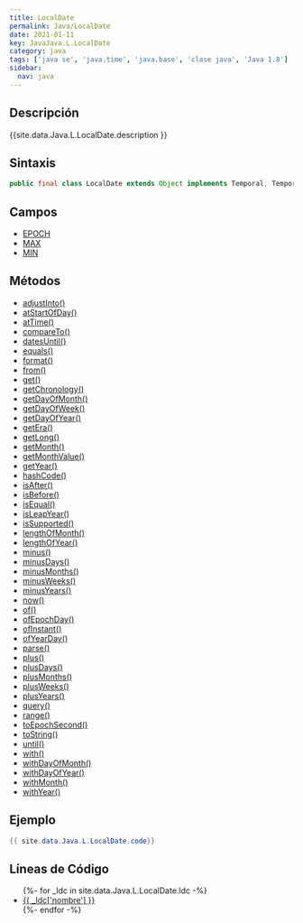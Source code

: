 ```yaml
---
title: LocalDate
permalink: Java/LocalDate
date: 2021-01-11
key: JavaJava.L.LocalDate
category: java
tags: ['java se', 'java.time', 'java.base', 'clase java', 'Java 1.8']
sidebar: 
  nav: java
---
```


## Descripción
{{site.data.Java.L.LocalDate.description }}

## Sintaxis
~~~java
public final class LocalDate extends Object implements Temporal, TemporalAdjuster, ChronoLocalDate, Serializable
~~~

## Campos
* [EPOCH](/Java/LocalDate/EPOCH)
* [MAX](/Java/LocalDate/MAX)
* [MIN](/Java/LocalDate/MIN)

## Métodos
* [adjustInto()](/Java/LocalDate/adjustInto)
* [atStartOfDay()](/Java/LocalDate/atStartOfDay)
* [atTime()](/Java/LocalDate/atTime)
* [compareTo()](/Java/LocalDate/compareTo)
* [datesUntil()](/Java/LocalDate/datesUntil)
* [equals()](/Java/LocalDate/equals)
* [format()](/Java/LocalDate/format)
* [from()](/Java/LocalDate/from)
* [get()](/Java/LocalDate/get)
* [getChronology()](/Java/LocalDate/getChronology)
* [getDayOfMonth()](/Java/LocalDate/getDayOfMonth)
* [getDayOfWeek()](/Java/LocalDate/getDayOfWeek)
* [getDayOfYear()](/Java/LocalDate/getDayOfYear)
* [getEra()](/Java/LocalDate/getEra)
* [getLong()](/Java/LocalDate/getLong)
* [getMonth()](/Java/LocalDate/getMonth)
* [getMonthValue()](/Java/LocalDate/getMonthValue)
* [getYear()](/Java/LocalDate/getYear)
* [hashCode()](/Java/LocalDate/hashCode)
* [isAfter()](/Java/LocalDate/isAfter)
* [isBefore()](/Java/LocalDate/isBefore)
* [isEqual()](/Java/LocalDate/isEqual)
* [isLeapYear()](/Java/LocalDate/isLeapYear)
* [isSupported()](/Java/LocalDate/isSupported)
* [lengthOfMonth()](/Java/LocalDate/lengthOfMonth)
* [lengthOfYear()](/Java/LocalDate/lengthOfYear)
* [minus()](/Java/LocalDate/minus)
* [minusDays()](/Java/LocalDate/minusDays)
* [minusMonths()](/Java/LocalDate/minusMonths)
* [minusWeeks()](/Java/LocalDate/minusWeeks)
* [minusYears()](/Java/LocalDate/minusYears)
* [now()](/Java/LocalDate/now)
* [of()](/Java/LocalDate/of)
* [ofEpochDay()](/Java/LocalDate/ofEpochDay)
* [ofInstant()](/Java/LocalDate/ofInstant)
* [ofYearDay()](/Java/LocalDate/ofYearDay)
* [parse()](/Java/LocalDate/parse)
* [plus()](/Java/LocalDate/plus)
* [plusDays()](/Java/LocalDate/plusDays)
* [plusMonths()](/Java/LocalDate/plusMonths)
* [plusWeeks()](/Java/LocalDate/plusWeeks)
* [plusYears()](/Java/LocalDate/plusYears)
* [query()](/Java/LocalDate/query)
* [range()](/Java/LocalDate/range)
* [toEpochSecond()](/Java/LocalDate/toEpochSecond)
* [toString()](/Java/LocalDate/toString)
* [until()](/Java/LocalDate/until)
* [with()](/Java/LocalDate/with)
* [withDayOfMonth()](/Java/LocalDate/withDayOfMonth)
* [withDayOfYear()](/Java/LocalDate/withDayOfYear)
* [withMonth()](/Java/LocalDate/withMonth)
* [withYear()](/Java/LocalDate/withYear)

## Ejemplo
~~~java
{{ site.data.Java.L.LocalDate.code}}
~~~

## Líneas de Código
<ul>
{%- for _ldc in site.data.Java.L.LocalDate.ldc -%}
   <li>
       <a href="{{_ldc['url'] }}">{{ _ldc['nombre'] }}</a>
   </li>
{%- endfor -%}
</ul>
